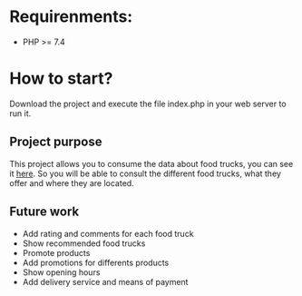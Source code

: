 # Requirenments:

- PHP >= 7.4

# How to start?

Download the project and execute the file index.php in your web server to run it.

## Project purpose

This project allows you to consume the data about food trucks, you can see it [here](https://data.sfgov.org/Economy-and-Community/Mobile-Food-Facility-Permit/rqzj-sfat/data). So you will be able to consult the different food trucks, what they offer and where they are located.

## Future work

- Add rating and comments for each food truck
- Show recommended food trucks
- Promote products
- Add promotions for differents products
- Show opening hours
- Add delivery service and means of payment
